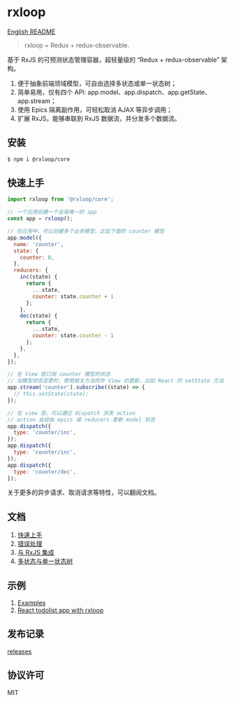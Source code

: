 # rxloop
[English README](README.md)
> rxloop = Redux + redux-observable.

基于 RxJS 的可预测状态管理容器，超轻量级的 “Redux + redux-observable” 架构。

1. 便于抽象前端领域模型，可自由选择多状态或单一状态树；
2. 简单易用，仅有四个 API: app.model、app.dispatch、app.getState、app.stream；
3. 使用 Epics 隔离副作用，可轻松取消 AJAX 等异步调用；
4. 扩展 RxJS，能够串联到 RxJS 数据流，并分发多个数据流。

## 安装
```bash
$ npm i @rxloop/core
```

## 快速上手
```javascript
import rxloop from '@rxloop/core';

// 一个应用创建一个全局唯一的 app
const app = rxloop();

// 在应用中，可以创建多个业务模型，比如下面的 counter 模型
app.model({
  name: 'counter',
  state: {
    counter: 0,
  },
  reducers: {
    inc(state) {
      return {
        ...state,
        counter: state.counter + 1
      };
    },
    dec(state) {
      return {
        ...state,
        counter: state.counter - 1
      };
    },
  },
});

// 在 View 层订阅 counter 模型的状态
// 当模型状态变更时，使用相关方法同步 View 的更新，比如 React 的 setState 方法
app.stream('counter').subscribe((state) => {
  // this.setState(state);
});

// 在 view 层，可以通过 dispatch 派发 action
// action 会经由 epics 或 reducers 更新 model 状态
app.dispatch({
  type: 'counter/inc',
});
app.dispatch({
  type: 'counter/inc',
});
app.dispatch({
  type: 'counter/dec',
});
```

关于更多的异步请求、取消请求等特性，可以翻阅文档。

## 文档

1. [快速上手](https://talkingdata.github.io/rxloop/#/basics/getting-started)
2. [错误处理](https://talkingdata.github.io/rxloop/#/basics/error-handler)
3. [与 RxJS 集成](https://talkingdata.github.io/rxloop/#/advanced/integration-with-rxjs)
4. [多状态与单一状态树](https://talkingdata.github.io/rxloop/#/advanced/multi-state-and-single-state)

## 示例

1. [Examples](https://github.com/TalkingData/rxloop/tree/master/examples)
2. [React todolist app with rxloop](https://github.com/TalkingData/rxloop-react-todos)

## 发布记录

[releases](https://github.com/TalkingData/rxloop/releases)

## 协议许可
MIT
